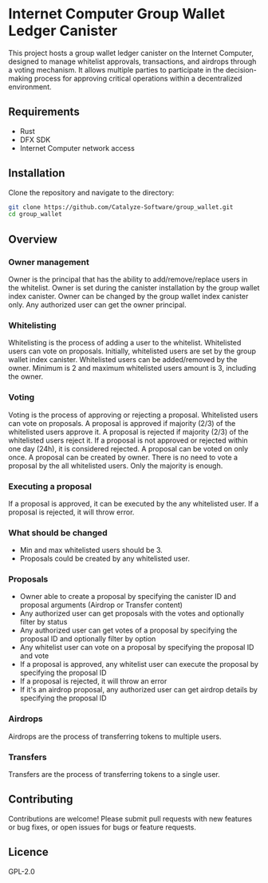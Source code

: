 # Internet Computer Group Wallet Ledger Canister

This project hosts a group wallet ledger canister on the Internet Computer, designed to manage whitelist approvals, transactions, and airdrops through a voting mechanism. It allows multiple parties to participate in the decision-making process for approving critical operations within a decentralized environment.

## Requirements

- Rust
- DFX SDK
- Internet Computer network access

## Installation

Clone the repository and navigate to the directory:

```bash
git clone https://github.com/Catalyze-Software/group_wallet.git
cd group_wallet
```

## Overview

### Owner management

Owner is the principal that has the ability to add/remove/replace users in the whitelist. Owner is
set during the canister installation by the group wallet index canister. Owner can be changed by the
group wallet index canister only. Any authorized user can get the owner principal.

### Whitelisting

Whitelisting is the process of adding a user to the whitelist. Whitelisted users can vote on
proposals. Initially, whitelisted users are set by the group wallet index canister. Whitelisted users
can be added/removed by the owner. Minimum is 2 and maximum whitelisted users amount is 3, including
the owner.

### Voting

Voting is the process of approving or rejecting a proposal. Whitelisted users can vote on proposals.
A proposal is approved if majority (2/3) of the whitelisted users approve it. A proposal is rejected if
majority (2/3) of the whitelisted users reject it. If a proposal is not approved or rejected within
one day (24h), it is considered rejected. A proposal can be voted on only once. A proposal can be created
by owner. There is no need to vote a proposal by the all whitelisted users. Only the majority is enough.

### Executing a proposal

If a proposal is approved, it can be executed by the any whitelisted user. If a proposal is rejected,
it will throw error.

### What should be changed

- Min and max whitelisted users should be 3.
- Proposals could be created by any whitelisted user.

### Proposals

- Owner able to create a proposal by specifying the canister ID and proposal arguments (Airdrop or
  Transfer content)
- Any authorized user can get proposals with the votes and optionally filter by status
- Any authorized user can get votes of a proposal by specifying the proposal ID and optionally filter
  by option
- Any whitelist user can vote on a proposal by specifying the proposal ID and vote
- If a proposal is approved, any whitelist user can execute the proposal by specifying the proposal ID
- If a proposal is rejected, it will throw an error
- If it's an airdrop proposal, any authorized user can get airdrop details by specifying the proposal ID

### Airdrops

Airdrops are the process of transferring tokens to multiple users.

### Transfers

Transfers are the process of transferring tokens to a single user.

## Contributing

Contributions are welcome! Please submit pull requests with new features or bug fixes, or open issues for bugs or feature requests.

## Licence

GPL-2.0
